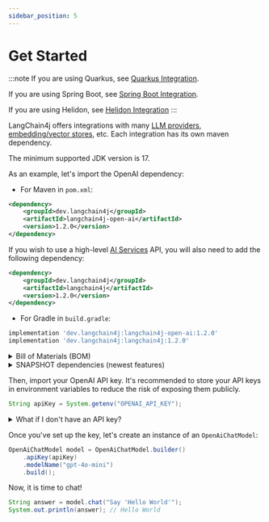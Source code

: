 ```yaml
---
sidebar_position: 5
---
```


# Get Started

:::note
If you are using Quarkus, see [Quarkus Integration](/tutorials/quarkus-integration/).

If you are using Spring Boot, see [Spring Boot Integration](/tutorials/spring-boot-integration).

If you are using Helidon, see [Helidon Integration](/tutorials/helidon-integration)
:::

LangChain4j offers integrations with many [LLM providers](/integrations/language-models/),
[embedding/vector stores](/integrations/embedding-stores), etc.
Each integration has its own maven dependency.

The minimum supported JDK version is 17.

As an example, let's import the OpenAI dependency:

- For Maven in `pom.xml`:
```xml
<dependency>
    <groupId>dev.langchain4j</groupId>
    <artifactId>langchain4j-open-ai</artifactId>
    <version>1.2.0</version>
</dependency>
```

If you wish to use a high-level [AI Services](/tutorials/ai-services) API, you will also need to add 
the following dependency:

```xml
<dependency>
    <groupId>dev.langchain4j</groupId>
    <artifactId>langchain4j</artifactId>
    <version>1.2.0</version>
</dependency>
```

- For Gradle in `build.gradle`:
```groovy
implementation 'dev.langchain4j:langchain4j-open-ai:1.2.0'
implementation 'dev.langchain4j:langchain4j:1.2.0'
```

<details>
<summary>Bill of Materials (BOM)</summary>

```xml
<dependencyManagement>
    <dependencies>
        <dependency>
            <groupId>dev.langchain4j</groupId>
            <artifactId>langchain4j-bom</artifactId>
            <version>1.2.0</version>
            <type>pom</type>
            <scope>import</scope>
        </dependency>
    </dependencies>
</dependencyManagement>
```

:::note
Please note that `langchain4j-bom` always contains the latest versions of all LangChain4j modules.
:::

:::note
Please note that while the `langchain4j-bom` version is `1.2.0`,
many of the modules still have version `1.2.0-beta8`,
so there might be some breaking changes for these modules in the future.
:::
</details>

<details>
<summary>SNAPSHOT dependencies (newest features)</summary>

If you'd like to test the newest features before their official release,
you can use the most recent `SNAPSHOT` dependency:
```xml
<repositories>
  <repository>
    <name>Central Portal Snapshots</name>
    <id>central-portal-snapshots</id>
    <url>https://central.sonatype.com/repository/maven-snapshots/</url>
    <releases>
      <enabled>false</enabled>
    </releases>
    <snapshots>
      <enabled>true</enabled>
    </snapshots>
  </repository>
</repositories>

<dependencies>
    <dependency>
        <groupId>dev.langchain4j</groupId>
        <artifactId>langchain4j</artifactId>
        <version>1.3.0-SNAPSHOT</version>
    </dependency>
</dependencies>
```
</details>

Then, import your OpenAI API key.
It's recommended to store your API keys in environment variables to reduce the risk of exposing them publicly.
```java
String apiKey = System.getenv("OPENAI_API_KEY");
```

<details>
<summary>What if I don't have an API key?</summary>

If you don't have your own OpenAI API key, don't worry.
You can temporarily use `demo` key, which we provide for free for demonstration purposes.
Be aware that when using the `demo` key, all requests to the OpenAI API need to go through our proxy,
which injects the real key before forwarding your request to the OpenAI API.
We do not collect or use your data in any way.
The `demo` key has a quota, is restricted to the `gpt-4o-mini` model, and should only be used for demonstration purposes.

```java
OpenAiChatModel model = OpenAiChatModel.builder()
    .baseUrl("http://langchain4j.dev/demo/openai/v1")
    .apiKey("demo")
    .modelName("gpt-4o-mini")
    .build();
```
</details>

Once you've set up the key, let's create an instance of an `OpenAiChatModel`:
```java
OpenAiChatModel model = OpenAiChatModel.builder()
    .apiKey(apiKey)
    .modelName("gpt-4o-mini")
    .build();
```
Now, it is time to chat!
```java
String answer = model.chat("Say 'Hello World'");
System.out.println(answer); // Hello World
```
